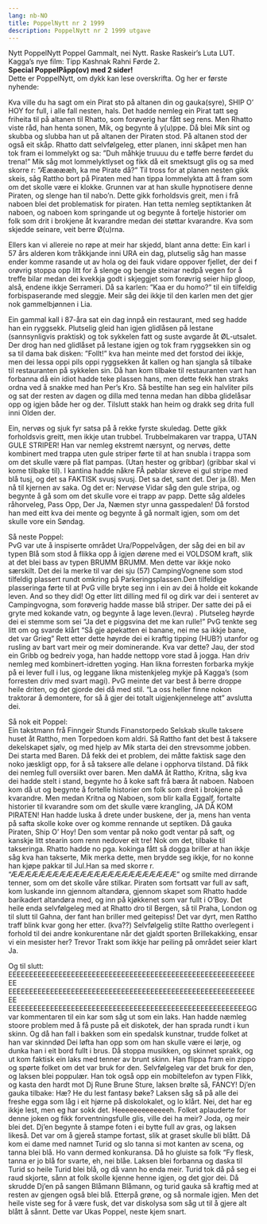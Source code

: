 ```yaml
---
lang: nb-NO
title: PoppelNytt nr 2 1999
description: PoppelNytt nr 2 1999 utgave
---
```


Nytt PoppelNytt Poppel Gammalt, nei Nytt. Raske Raskeir’s Luta LUT. Kagga’s nye film: Tipp Kashnak Rahni Førde 2.  
<b>Special PoppelPåpp(ov) med 2 sider!</b>  
Dette er PoppelNytt, om dykk kan lese overskrifta. Og her er første nyhende:

Kva ville du ha sagt om ein Pirat sto på altanen din og gauka(syre), SHIP O’ HOY for full, i alle fall nesten, hals. Det hadde nemleg ein Pirat tatt seg friheita til på altanen til Rhatto, som forøverig har fått seg rens. Men Rhatto viste råd, han henta sonen, Mik, og begynte å y(u)ppe. Då blei Mik sint og skubba og slubba han ut på altanen der Piraten stod. På altanen stod der også eit skåp. Rhatto datt selvfølgeleg, etter planen, inni skåpet men han tok fram ei lommelykt og sa: ”Duh måhkje truuuu du e tøffe berre førdet du trena!” Mik såg mot lommelyktlyset og fikk då eit smektsugt glis og sa med skorre r: ”Æææææh, ka me Pirate då?” Til tross for at planen nesten gikk skeis, såg Rattho bort på Piraten med han tippa lommelykta att å fram som om det skolle være ei klokke. Grunnen var at han skulle hypnotisere denne Piraten, og slenge han til nabo’n. Dette gikk forholdsvis greit, men i frå naboen blei det problematisk for piraten. Han tetta nemleg septiktanken åt naboen, og naboen kom springande ut og begynte å fortelje historier om folk som drit i brokjene åt kvarandre medan dei støttar kvarandre. Kva som skjedde seinare, veit berre Ø(u)rna.

Ellers kan vi allereie no røpe at meir har skjedd, blant anna dette: Ein karl i 57 års alderen kom tråkkjande inni URA ein dag, plutselig såg han masse ender komme rasande ut av hola og dei fauk vidare oppover fjellet, der dei f orøvrig stoppa opp litt for å slenge og bengje steinar nedpå vegen for å treffe bilar medan dei kvekkja godt i skjeggjet som forøvrig seier hiip gloop, alså, endene ikkje Serrameri. Då sa karlen: ”Kaa er du homo?” til ein tilfeldig forbispaserande med sleggje. Meir såg dei ikkje til den karlen men det gjer nok gammelbjønnen i Lia.

Ein gammal kall i 87-åra sat ein dag innpå ein restaurant, med seg hadde han ein ryggsekk. Plutselig gleid han igjen glidlåsen på lestane (sannsynligvis praktisk) og tok sykkelen fatt og suste avgarde åt ØL-utsalet. Der drog han ned glidlåset på lestane igjen og tok fram ryggsekken sin og sa til dama bak disken: ”Follt!” kva han meinte med det forstod dei ikkje, men dei lessa oppi pils oppi ryggsekken åt kallen og han sjangla så tilbake til restauranten på sykkelen sin. Då han kom tilbake til restauranten vart han forbanna då ein idiot hadde teke plassen hans, men dette fekk han straks ordna ved å snakke med han Per’s Kro. Så bestilte han seg ein halvliter pils og sat der resten av dagen og dilla med tenna medan han dibba glidelåsar opp og igjen både her og der. Tilslutt stakk han heim og drakk seg drita full inni Olden der.

Ein, nervøs og sjuk fyr satsa på å rekke fyrste skuledag. Dette gikk forholdsvis greitt, men ikkje utan trubbel. Trubbelmakaren var trappa, UTAN GULE STRIPER! Han var nemleg ekstremt nærsynt, og nervøs, dette kombinert med trappa uten gule striper førte til at han snubla i trappa  som om det skulle være på flat pampas. (Utan hester og gribbar) (gribbar skal vi kome tilbake til). I kantina hadde nåkre FÅ pøblar skreve ei gul stripe med blå tusj, og det sa FAKTISK svusj svusj. Det sa det, sant det. Der ja.(8). Men nå til kjernen av saka. Og det er: Nervøse Vidar såg den gule stripa, og begynte å gå som om det skulle vore ei trapp av papp. Dette såg aldeles råhorveleg, Pass Opp, Der Ja, Næmen styr unna gasspedalen! Då forstod han med eitt kva dei mente og begynte å gå normalt igjen, som om det skulle vore ein Søndag.

Så neste Poppel:  
PvG var ute å inspiserte området Ura/Poppelvågen, der såg dei en bil av typen Blå som stod å flikka opp å igjen dørene med ei VOLDSOM kraft, slik at det blei bass av typen BRUMM BRUMM. Men dette var ikkje noko særskilt. Det dei la merke til var dei sju (57) CampingVognene som stod tilfeldig plassert rundt omkring på Parkeringsplassen.Den tilfeldige plasseringa førte til at PvG ville bryte seg inn i ein av dei å holde eit kokande leven. And so they did! Og etter litt dilling med fil og dirk var dei i senteret av Campingvogna, som forøverig hadde masse blå striper. Der satte dei på ei gryte med kokande vatn, og begynte å lage leven.(levra) . Plutseleg høyrde dei ei stemme som sei “Ja det e piggsvina det me kan rulle!” PvG tenkte seg litt om og svarde klårt “Så gje apekatten ei banane, nei me sa ikkje bane, det var Grieg” Rett etter dette høyrde dei ei kraftig tipping (HUB?) utanfor og rusling av bart vart meir og meir dominerande. Kva var dette? Jau, der stod ein Gribb og bedreiv yoga, han hadde nettopp vore stad å jogga. Han driv nemleg med kombinert-idretten yoging. Han likna forresten forbarka mykje på ei lever full i lus, og leggane likna mistenkjeleg mykje på Kagga’s (som forresten driv med svart magi). PvG meinte det var best å berre droppe heile driten, og det gjorde dei då med stil. “La oss heller finne nokon traktorar å demontere, for så å gjer dei totalt uigjenkjennelege att” avslutta dei.

Så nok eit Poppel:  
Ein takstmann frå Finngeir Stunds Finanstorpedo Selskab skulle taksere huset åt Rattho, men Torpedoen kom aldri. Så Rattho fant det best å taksere dekelskapet sjølv, og med hjelp av Mik starta dei den strevsomme jobben. Dei starta med Baren. Då fekk dei et problem, dei måtte faktisk sage den noko jæskligt opp, for å så taksere alle delane i opphorva tilstand. Då fikk dei nemleg full oversiikt over baren. Men daMA åt Rattho, Kritna, såg kva dei hadde stelt i stand, begynte ho å koke saft frå bæra åt naboen. Naboen kom då ut og begynte å fortelle historier om folk som dreit i brokjene på kvarandre. Men medan Kritna og Naboen, som blir kalla Eggalf, fortalte historier til kvarandre som om det skulle være krangling, JA DÅ KOM PIRATEN! Han hadde luska å drete under buskene, der ja, mens han venta på safta skolle koke over og komme rennande ut septiken. Då gauka Piraten, Ship O’ Hoy! Den som ventar på noko godt ventar på saft, og kanskje litt stearin som renn nedover eit tre! Nok om det, tilbake til takseringa. Rhatto hadde no pga. kokinga fått så dogga briller at han ikkje såg kva han takserte, Mik merka dette, men brydde seg ikkje, for no konne han kjøpe pakkar til Jul.Han sa med skorre r. “ÆÆÆÆÆÆÆÆÆÆÆÆÆÆÆÆÆÆÆÆÆÆÆÆ” og smilte med dirrande tenner, som om det skolle våre stilkar. Piraten som fortsatt var full av saft, kom luskande inn gjennom altandøra, gjennom skapet som Rhatto hadde barikadert altandøra med, og inn på kjøkkenet som var fullt i O’Boy. Det heile enda selvfølgeleg med at Rhatto dro til Bergen, så til Praha, London og til slutt til Gahna, der fant han briller med geitepiss! Det var dyrt, men Rattho traff blink kvar gong her etter. (kva??) Selvfølgelig stilte Rattho overlegent i forhold til dei andre konkurentane når det gjaldt sporten Brillekakking, ensar vi ein mesister her? Trevor Trakt som ikkje har peiling på området seier klart Ja.

Og til slutt:  
EEEEEEEEEEEEEEEEEEEEEEEEEEEEEEEEEEEEEEEEEEEEEEEEEEEEEEEEEEEEE  
EEEEEEEEEEEEEEEEEEEEEEEEEEEEEEEEEEEEEEEEEEEEEEEEEEEEEEEEEEEEE  
EEEEEEEEEEEEEEEEEEEEEEEEEEEEEEEEEEEEEEEEEEEEEEEEEEEEEEEEEGG var kommentaren til ein kar som såg ut som ein laks. Han hadde næmleg stoore problem med å få puste på eit diskotek, der han sprada rundt i kun skinn. Og då han fall i bakken som ein spedalsk kunstnar, trudde folket at han var skinndød Dei løfta han opp som om han skulle være ei lørje, og dunka han i eit bord fullt i brus. Då stoppa musikken, og skinnet sprakk, og ut kom faktisk ein laks med tenner av brunt skinn. Han flippa fram ein zippo og spørte folket om det var bruk for den. Selvfølgeleg var det bruk for den, og laksen blei poppulær. Han tok også opp ein mobiltelefon av typen Flikk, og kasta den hardt mot Dj Rune Brune Sture, laksen brølte så, FANCY! Dj’en gauka tilbake: Hæ? He du lest fantasy bøke? Laksen såg så på alle dei freshe egga som låg i eit hjørne på diskolokalet, og lo klårt. Nei, det har eg ikkje lest, men eg har sokk det. Heeeeeeeeeeeeeh. Folket aplauderte for denne joken og fikk forventningsfulle glis, ville dei ha meir? Joda, og meir blei det. Dj’en begynte å stampe foten i ei bytte full av gras, og laksen likeså. Det var om å gjereå stampe fortast, slik at graset skulle bli blått. Då kom ei dame med namnet Turid og slo tanna si mot kanten av scena, og tanna blei blå. Ho vann dermed konkuransa. Då ho gluiste sa folk “Fy flesk, tanna er jo blå for svarte, eh, nei blåe. Laksen blei forbanna og daska til Turid so heile Turid blei blå, og då vann ho enda meir. Turid tok då på seg ei raud skjorte, sånn at folk skolle kjenne henne igjen, og det gjor dei. Då skrudde Dj’en på sangen Blåmann Blåmann, og turid gauka så kraftig med at resten av gjengen også blei blå. Etterpå grøne, og så normale igjen. Men det heile viste seg for å være fusk, det var diskolysa som såg ut til å gjere alt blått å sånnt. Dette var Ukas Poppel, neste kjem snart.